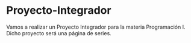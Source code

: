 # Proyecto-Integrador
Vamos a realizar un Proyecto Integrador para la materia Programación I. Dicho proyecto será una página de series.
